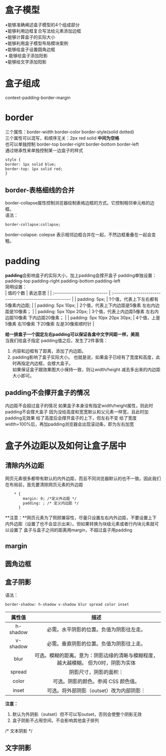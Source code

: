 # 盒子模型
•能够准确阐述盒子模型的4个组成部分  
•能够利用边框复合写法给元素添加边框  
•能够计算盒子的实际大小  
•能够利用盒子模型布局模块案例  
•能够给盒子设置圆角边框  
• 能够给盒子添加阳影  
•能够给文字添加阳影  
# 盒子组成
context-padding-border-margin
# border
三个属性：border-width border-color border-style(solid dotted)  
三个属性可以混写，和顺序无关：2px red solid   **中间为空格**  
也可以单独控制 border-top border-right border-bottom border-left  
通过继承性来单独控制某一边盒子的样式  
```html
style {
border: 1px solid blue;
border-top: 1px solid red;
}
```
## border-表格细线的合并
border-collapse属性控制浏览器绘制表格边框的方式。它控制相邻单元格的边框。  
语法：  
```html
border-collapse:collapse;
```
border-colapse: colepse 表示相邻边框合并在一起，不然边框重叠在一起会变粗。
# padding
**padding**会影响盒子的实际大小，加上padding会撑开盒子
padding单独设置：  
padding-top padding-right padding-bottom padding-left  
简明设置：  
| 值的个数                     | 表达意思                                                   |
| :--------------------------- | :--------------------------------------------------------- |
| padding: 5px;                | 1个值，代表上下左右都有5像素内边距;                        |
| padding: 5px 10px;           | 2个值，代表上下内边距是5像素 左右内边距是10像素；          |
| padding: 5px 10px 20px;      | 3个值，代表上内边距5像素 左右内边距10像素 下内边距20像素； |
| padding: 5px 10px 20px 30px; | 4个值，上是5像素 右10像索 下20像索 左是30像索顺时针        |

**给一排盒子一个固定左右padding可以保证各盒中文字间距一样，美观**  
当我们给盒子指定 padding值之后，发生了2件事情：
1. 内容和边框有了距离，添加了内边距。
2. padding影响了盒子实际大小。
也就是说，如果盒子已经有了宽度和高度，此时再指定内边框，会撑大盒子。  
如果保证盒子跟效果图大小保持一致，则让width/height 减去多出来的内边距大小即可。

## padding不会撑开盒子的情况
内边距不会超过盒子的情况
如果盒子本身没有指定width/height属性，则此时padding不会撑大盒子
因为没给高度和宽宽默认和父元素一样宽，且此时加padding无效果
给了高度后会撑开盒子的上下，但左右不变
给了宽度width=100%后，再加padding浏览器会出现滚动条，即为左右加宽
# 盒子外边距以及如何让盒子居中

## 清除内外边距
网页元素很多都带有默认的内外边距，而且不同浏览器默认的也不一致。因此我们在布局前，首先要清除网页元素的外边距
```html
    * {
        margin: 0; /*定义外边距 */
        padding: ; /* 定义内边距 */
      }
```
**注意：**网页元素为了照顾兼容性，尽量只设置左右内外边距，不要设置上下内外边距（设置了也不会显示出来）。但如果转换为块级元素或者行内块元素就可以设置了
盒子与盒子之间的距离用margin，不超过盒子用padding
## margin 
## 圆角边框
## 盒子阴影
语法：
```html
border-shadow: h-shadow v-shadow blur spread color inset
```
|  属性值  |                                        描述                                        |
| :------: | :--------------------------------------------------------------------------------: |
| h-shadow |                      必需。水平阴影的位置。负值为阴影往左走。                      |
| v-shadow |                      必需。垂直阴影的位置。负值为阴影往上走。                      |
|   blur   | 可选。模糊的距离。意为：阴影边缘的清晰与模糊程度，越大越模糊。 但为0时，阴影为实体 |
|  spread  |                               阴影尺寸，阴影的面积｜                               |
|  color   |                        可选。阴影的颜色。参阅 CSS 颜色值。                         |
|  inset   |                      可选。将外部阴影（outset）改为内部阴影｜                      |
**注意：**
1. 默认为外阴影（outset）但不可以写outset，否则会使整个阴影无效
2. 盒子阴影不占用空间，不会影响其他盒子排列

/* 文本阴影 */  
## 文字阴影